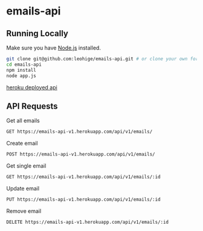 # emails-api

## Running Locally

Make sure you have [Node.js](http://nodejs.org/) installed.

```sh
git clone git@github.com:leohige/emails-api.git # or clone your own fork
cd emails-api
npm install
node app.js
```
[heroku deployed api](https://emails-api-v1.herokuapp.com/api/v1/emails/)

## API Requests

Get all emails
```sh
GET https://emails-api-v1.herokuapp.com/api/v1/emails/
```
Create email
```sh
POST https://emails-api-v1.herokuapp.com/api/v1/emails/
```
Get single email
```sh
GET https://emails-api-v1.herokuapp.com/api/v1/emails/:id
```
Update email
```sh
PUT https://emails-api-v1.herokuapp.com/api/v1/emails/:id
```
Remove email
```sh
DELETE https://emails-api-v1.herokuapp.com/api/v1/emails/:id
```
